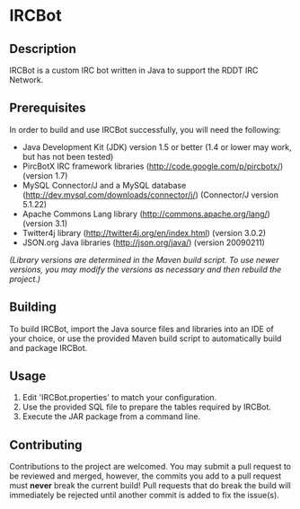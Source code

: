 # IRCBot

## Description

IRCBot is a custom IRC bot written in Java to support the RDDT IRC Network.

## Prerequisites

In order to build and use IRCBot successfully, you will need the following:

* Java Development Kit (JDK) version 1.5 or better (1.4 or lower may work, but has not been tested)
* PircBotX IRC framework libraries (http://code.google.com/p/pircbotx/) (version 1.7)
* MySQL Connector/J and a MySQL database (http://dev.mysql.com/downloads/connector/j/) (Connector/J version 5.1.22)
* Apache Commons Lang library (http://commons.apache.org/lang/) (version 3.1)
* Twitter4j library (http://twitter4j.org/en/index.html) (version 3.0.2)
* JSON.org Java libraries (http://json.org/java/) (version 20090211)

*(Library versions are determined in the Maven build script. To use newer versions, you may modify the versions as necessary and then rebuild the project.)*

## Building

To build IRCBot, import the Java source files and libraries into an IDE of your choice, or use the provided Maven build script to automatically build and package IRCBot.

## Usage

1. Edit 'IRCBot.properties' to match your configuration.
2. Use the provided SQL file to prepare the tables required by IRCBot.
3. Execute the JAR package from a command line.

## Contributing

Contributions to the project are welcomed. You may submit a pull request to be reviewed and merged, however, the commits you add to a pull request must **never** break the current build! Pull requests that do break the build will immediately be rejected until another commit is added to fix the issue(s).